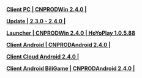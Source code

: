 **[Client PC | CNPRODWin 2.4.0 |  ](https://bhrpg-prod.oss-accelerate.aliyuncs.com/client/cn/20240719103012_nKNhKVfBBru6Tjci/PC/StarRail_2.4.0.zip)** 
  
**[Update | 2.3.0 - 2.4.0 | ](https://bhrpg-prod.oss-accelerate.aliyuncs.com/client/diff/hkrpg_cn/game_2.3.0_2.4.0_hdiff_FNHhATYIXnJyCVxE.zip)** 
  
**[Launcher | CNPRODWin 2.4.0 | HoYoPlay 1.0.5.88 ](https://bhrpg-prod.oss-accelerate.aliyuncs.com/client/cn/20240510154652_0D7JL9Tu4rabfH8B/gw/StarRail_setup_1.0.5.exe)** 
  
**[Client Android | CNPRODAndroid 2.4.0 |  ](https://bhrpg-prod.oss-accelerate.aliyuncs.com/client/cn/20240719102722_EhJt8U81MUk0CIGt/gw/StarRail_2.4.0.apk)** 
  
**[Client Cloud Android 2.4.0 |](https://bhrpg-prod.oss-accelerate.aliyuncs.com/client/cn/20240703180452_CIF2VFXunuQwEFLr/gw_An_C/StarRailCloud_2.4.0.apk)**

**[Client Android BiliGame | CNPRODAndroid 2.4.0 |](https://pkg.biligame.com/games/bhxqtd_2.4.0_20240722_111511_ce300.apk)**
